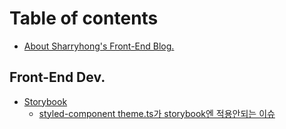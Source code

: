 # Table of contents

* [About Sharryhong's Front-End Blog.](README.md)

## Front-End Dev.

* [Storybook](front-end-dev./storybook/README.md)
  * [styled-component theme.ts가 storybook엔 적용안되는 이슈](front-end-dev./storybook/styled-component-theme.js-storybook.md)

